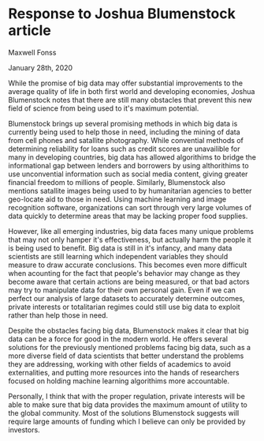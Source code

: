 # Response to Joshua Blumenstock article

Maxwell Fonss

January 28th, 2020

While the promise of big data may offer substantial improvements to the average quality of life in both first world and developing economies, Joshua Blumenstock notes that there are still many obstacles that prevent this new field of science from being used to it's maximum potential. 

Blumenstock brings up several promising methods in which big data is currently being used to help those in need, including the mining of data from cell phones and satallite photography. While convential methods of determining reliability for loans such as credit scores are unavailible for many in developing countries, big data has allowed algorithims to bridge the informational gap between lenders and borrowers by using althorithims to use unconvential information such as social media content, giving greater financial freedom to millions of people. Similarly, Blumenstock also mentions satallite images being used to by humanitarian agencies to better geo-locate aid to those in need. Using machine learning and image recognition software, organizations can sort through very large volumes of data quickly to determine areas that may be lacking proper food supplies.

However, like all emerging industries, big data faces many unique problems that may not only hamper it's effectiveness, but actually harm the people it is being used to benefit. Big data is still in it's infancy, and many data scientists are still learning which independent variables they should measure to draw accurate conclusions. This becomes even more difficult when acounting for the fact that people's behavior may change as they become aware that certain actions are being measured, or that bad actors may try to manipulate data for their own personal gain. Even if we can perfect our analysis of large datasets to accurately determine outcomes, private interests or totalitarian regimes could still use big data to exploit rather than help those in need. 

Despite the obstacles facing big data, Blumenstock makes it clear that big data can be a force for good in the modern world. He offers several solutions for the previously mentioned problems facing big data, such as a more diverse field of data scientists that better understand the problems they are addressing, working with other fields of academics to avoid externalities, and putting more resources into the hands of researchers focused on holding machine learning algorithims more accountable. 

Personally, I think that with the proper regulation, private interests will be able to make sure that big data provides the maximum amount of utility to the global community. Most of the solutions Blumenstock suggests will require large amounts of funding which I believe can only be provided by investors. 

